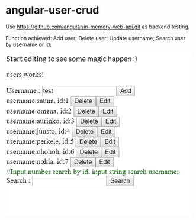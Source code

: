 # angular-user-crud

Use https://github.com/angular/in-memory-web-api.git as backend testing.

Function achieved:
Add user;
Delete user;
Update username;
Search user by username or id;

![](user-crud.gif)
